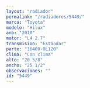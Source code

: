 ```yaml
---
layout: "radiador"
permalink: "/radiadores/5449/"
marca: "Toyota"
modelo: "Hilux"
ano: "2010"
motor: "L4 2.7"
transmision: "Estándar"
parte: "16400-OL120"
clima: "Con clima"
alto: "20 5/8"
ancho: "25 1/2"
observaciones: ""
id: "5449"
---
```


